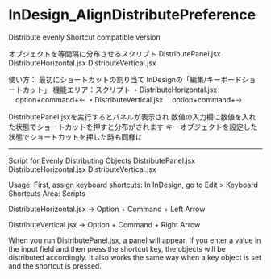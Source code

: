 # InDesign_AlignDistributePreference
Distribute evenly  Shortcut compatible version

オブジェクトを等間隔に分布させるスクリプト
DistributePanel.jsx
DistributeHorizontal.jsx
DistributeVertical.jsx

使い方：
最初にショートカットの割り当て
InDesignの「編集/キーボードショートカット」
機能エリア：スクリプト
・DistributeHorizontal.jsx
　option+command+←
・DistributeVertical.jsx
　option+command+→

DistributePanel.jsxを実行するとパネルが表示され
数値の入力欄に数値を入れた状態でショートカットを押すと分布がされます
キーオブジェクトを設定した状態でショートカットを押した時も同様に

--------------
Script for Evenly Distributing Objects
DistributePanel.jsx
DistributeHorizontal.jsx
DistributeVertical.jsx

Usage:
First, assign keyboard shortcuts:
In InDesign, go to Edit > Keyboard Shortcuts
Area: Scripts

DistributeHorizontal.jsx
→ Option + Command + Left Arrow

DistributeVertical.jsx
→ Option + Command + Right Arrow

When you run DistributePanel.jsx, a panel will appear.
If you enter a value in the input field and then press the shortcut key, the objects will be distributed accordingly.
It also works the same way when a key object is set and the shortcut is pressed.

